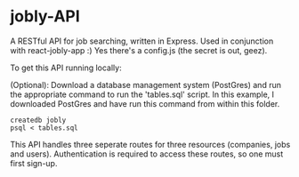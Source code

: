 # jobly-API
A RESTful API for job searching, written in Express. Used in conjunction with react-jobly-app :) 
Yes there's a config.js (the secret is out, geez). 

To get this API running locally: 

(Optional): Download a database management system (PostGres) and run the appropriate command to 
run the 'tables.sql' script. In this example, I downloaded PostGres and have run this command from within 
this folder. 

```
createdb jobly
psql < tables.sql
```

This API handles three seperate routes for three resources (companies, jobs and users). Authentication is required 
to access these routes, so one must first sign-up. 
